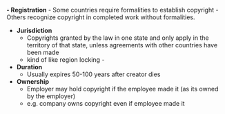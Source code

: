 **- Registration**
	- Some countries require formalities to establish copyright
	- Others recognize copyright in completed work without formalities. 
- **Jurisdiction**
	- Copyrights granted by the law in one state and only apply in the territory of that state, unless agreements with other countries have been made
	- kind of like region locking - 
- **Duration**
	- Usually expires 50-100 years after creator dies
- **Ownership**
	- Employer may hold copyright if the employee made it (as its owned by the employer)
	- e.g. company owns copyright even if employee made it